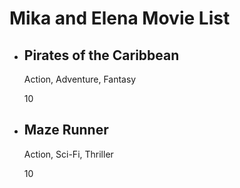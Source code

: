 
<html lang="en">
<head>
   
</head>
<body>
    <h1>Mika and Elena Movie List</h1>
    <ul>
        <li>
            <h2>Pirates of the Caribbean</h2>
            <p>Action, Adventure, Fantasy</p>
            <span class="rating">10</span>
        </li>
        <li>
            <h2>Maze Runner</h2>
            <p>Action, Sci-Fi, Thriller</p>
            <span class="rating">10</span>
        </li>
        <!-- Add more movies as needed -->
    </ul>
</body>
</html>
